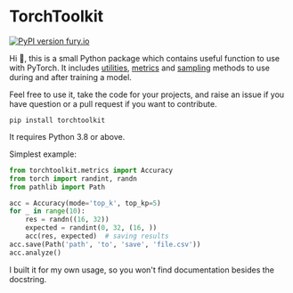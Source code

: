 # TorchToolkit

[![PyPI version fury.io](https://badge.fury.io/py/torchtoolkit.svg)](https://pypi.python.org/pypi/torchtoolkit/)

Hi 👋, this is a small Python package which contains useful function to use with PyTorch.
It includes [utilities](torchtoolkit/utils.py), [metrics](torchtoolkit/metrics.py) and [sampling](torchtoolkit/sampling.py) methods to use during and after training a model.

Feel free to use it, take the code for your projects, and raise an issue if you have question or a pull request if you want to contribute.

```shell
pip install torchtoolkit
```
It requires Python 3.8 or above.

Simplest example:

```python
from torchtoolkit.metrics import Accuracy
from torch import randint, randn
from pathlib import Path

acc = Accuracy(mode='top_k', top_kp=5)
for _ in range(10):
    res = randn((16, 32))
    expected = randint(0, 32, (16, ))
    acc(res, expected)  # saving results
acc.save(Path('path', 'to', 'save', 'file.csv'))
acc.analyze()
```

I built it for my own usage, so you won't find documentation besides the docstring.
